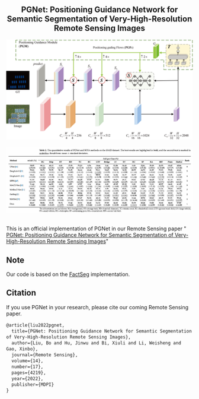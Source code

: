 <h2 align="center">PGNet: Positioning Guidance Network for Semantic Segmentation of Very-High-Resolution Remote Sensing Images</h2>

<div align="center">
  <img src="https://github.com/Fhujinwu/PGNet/blob/main/PGNet.png"><br><br>
</div>
<div align="center">
  <img src="https://github.com/Fhujinwu/PGNet/blob/main/experience.png"><br><br>
</div>

This is an official implementation of PGNet in our Remote Sensing paper "
<a href="https://www.mdpi.com/2072-4292/14/17/4219">
PGNet: Positioning Guidance Network for Semantic Segmentation of Very-High-Resolution Remote Sensing Images</a>"


## Note
Our code is based on the <a href="https://github.com/Junjue-Wang/FactSeg">
FactSeg</a> implementation.

## Citation
If you use PGNet in your research, please cite our coming Remote Sensing paper.
```text
@article{liu2022pgnet,
  title={PGNet: Positioning Guidance Network for Semantic Segmentation of Very-High-Resolution Remote Sensing Images},
  author={Liu, Bo and Hu, Jinwu and Bi, Xiuli and Li, Weisheng and Gao, Xinbo},
  journal={Remote Sensing},
  volume={14},
  number={17},
  pages={4219},
  year={2022},
  publisher={MDPI}
}
```


